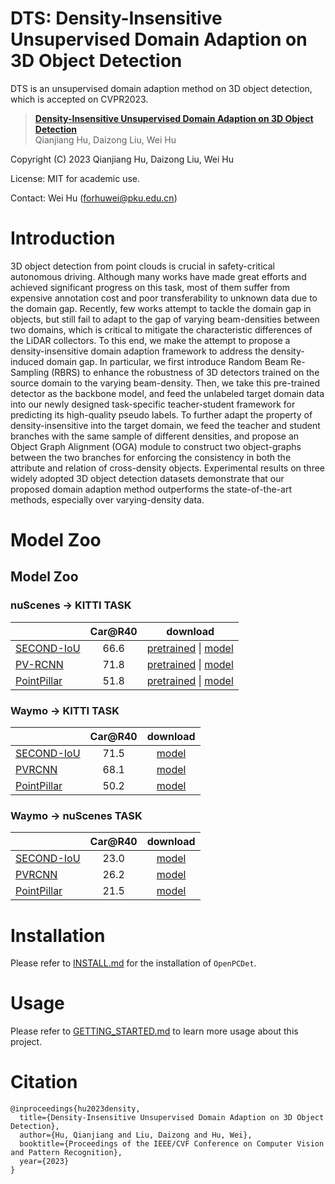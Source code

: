# DTS: Density-Insensitive Unsupervised Domain Adaption on 3D Object Detection
DTS is an unsupervised domain adaption method on 3D object detection, which is accepted on CVPR2023.

> [**Density-Insensitive Unsupervised Domain Adaption on 3D Object Detection**](https://arxiv.org/abs/2304.09446)         
> Qianjiang Hu, Daizong Liu, Wei Hu 

Copyright (C) 2023 Qianjiang Hu, Daizong Liu, Wei Hu

License: MIT for academic use.

Contact: Wei Hu (forhuwei@pku.edu.cn)

# Introduction

3D object detection from point clouds is crucial in safety-critical autonomous driving.
Although many works have made great efforts and achieved significant progress on this task, most of them suffer from expensive annotation cost and poor transferability to unknown data due to the domain gap.
Recently, few works attempt to tackle the domain gap in objects, but still fail to adapt to the gap of varying beam-densities between two domains, which is critical to mitigate the characteristic differences of the LiDAR collectors.
To this end, we make the attempt to propose a density-insensitive domain adaption framework to address the density-induced domain gap.
In particular, we first introduce Random Beam Re-Sampling (RBRS) to enhance the robustness of 3D detectors trained on the source domain to the varying beam-density.
Then, we take this pre-trained detector as the backbone model, and feed the unlabeled target domain data into our newly designed task-specific teacher-student framework for predicting its high-quality pseudo labels.
To further adapt the property of density-insensitive into the target domain, we feed the teacher and student branches with the same sample of different densities, and propose an Object Graph Alignment (OGA) module to construct two object-graphs between the two branches for enforcing the consistency in both the attribute and relation of cross-density objects.
Experimental results on three widely adopted 3D object detection datasets demonstrate that our proposed domain adaption method outperforms the state-of-the-art methods, especially over varying-density data.

# Model Zoo

## Model Zoo

### nuScenes -> KITTI TASK
|                                                                                                | Car@R40 |  download |
|------------------------------------------------------------------------------------------------|:-------:|:---------:|
| [SECOND-IoU](tools/cfgs/da-nuscenes-kitti_models/secondiou_dts/dts.yaml)                       |  66.6   | [pretrained](https://drive.google.com/file/d/1Gb7KiA9MPeglC_g1O2lLkaeSr0DukpV4/view?usp=share_link) \| [model](https://drive.google.com/file/d/12YFee846dvCgyEeiaVGke-x6I8sNjjiM/view?usp=share_link) | 
| [PV-RCNN](tools/cfgs/da-nuscenes-kitti_models/pvrcnn_dts/dts.yaml)                             |  71.8   | [pretrained](https://drive.google.com/file/d/1IJMKWMPUploIbpM77kZxxujEUyDpnHf8/view?usp=share_link) \| [model](https://drive.google.com/file/d/1CBjimQMctengq58ZEg2dadu2H85qsyl4/view?usp=share_link) |
| [PointPillar](tools/cfgs/da-nuscenes-kitti_models/pointpillars_dts/dts.yaml)                   |  51.8   | [pretrained](https://drive.google.com/file/d/1rWMWMXnt7lmQ3VQJSiNn1kj1on6-UQG3/view?usp=share_link) \| [model](https://drive.google.com/file/d/1vRd99-s_q-rM07d7_0ft_KI68ON3i94-/view?usp=share_link)  | 


### Waymo -> KITTI TASK

|                                                                                                 | Car@R40 |   download  | 
|-------------------------------------------------------------------------------------------------|:-------:|:-----------:|
| [SECOND-IoU](tools/cfgs/da-waymo-kitti_models/secondiou_dts/dts.yaml)                           |  71.5  |  [model](https://drive.google.com/file/d/1KiMt-IkYlOKOABo2a1O3VJWOnaJKdlyK/view?usp=share_link)  | 
| [PVRCNN](tools/cfgs/da-waymo-kitti_models/pvrcnn_dts/dts.yaml)                                  |  68.1  |  [model](https://drive.google.com/file/d/13GYGRl_KZ42nJur1mCiwAq1yh2xpzvka/view?usp=share_link)  | 
| [PointPillar](tools/cfgs/da-waymo-kitti_models/pointpillars_dts/dts.yaml)                       |  50.2  |  [model](https://drive.google.com/file/d/1L-bCrulR0WJrX-wYSfWarn0rLMAmGENo/view?usp=share_link)  | 


### Waymo -> nuScenes TASK
|                                                                         | Car@R40 | download | 
|-------------------------------------------------------------------------|:-------:|:--------:|
| [SECOND-IoU](tools/cfgs/da-waymo-nus_models/secondiou_dts/dts.yaml)     | 23.0   | [model](https://drive.google.com/file/d/1uxUowfkCWu9rdgANTAAnWaH6ahGNa8Z4/view?usp=share_link) | 
| [PVRCNN](tools/cfgs/da-waymo-nus_models/pvrcnn_dts/dts.yaml)            | 26.2   | [model](https://drive.google.com/file/d/1heb7q3D3OVq-Mu5xvz8OpfjZ4kLm9eOH/view?usp=share_link) |
| [PointPillar](tools/cfgs/da-waymo-nus_models/pointpillars_dts/dts.yaml) | 21.5   | [model](https://drive.google.com/file/d/1Oa8ZF35-mZRV9bAGmnBI4XtP4l9RveId/view?usp=share_link)  | 


# Installation

Please refer to [INSTALL.md](docs/INSTALL.md) for the installation of `OpenPCDet`.

# Usage

Please refer to [GETTING_STARTED.md](docs/GETTING_STARTED.md) to learn more usage about this project.

# Citation
```
@inproceedings{hu2023density,
  title={Density-Insensitive Unsupervised Domain Adaption on 3D Object Detection},
  author={Hu, Qianjiang and Liu, Daizong and Hu, Wei},
  booktitle={Proceedings of the IEEE/CVF Conference on Computer Vision and Pattern Recognition},
  year={2023}
}
```
